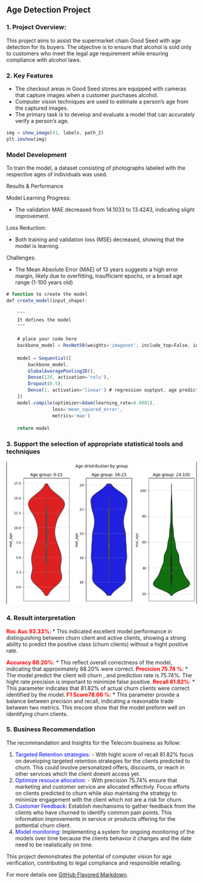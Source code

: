 ## Age Detection Project

### 1. **Project Overview:** 
This project aims to assist the supermarket chain Good Seed with age detection for its buyers. The objective is to ensure that alcohol is sold only to customers who meet the legal age requirement while ensuring compliance with alcohol laws.

### 2. Key Features

* The checkout areas in Good Seed stores are equipped with cameras that capture images when a customer purchases alcohol.
* Computer vision techniques are used to estimate a person’s age from the captured images.
* The primary task is to develop and evaluate a model that can accurately verify a person’s age.
 

```javascript
img = show_image(41, labels, path_2)
plt.imshow(img)

```

### Model Development

To train the model, a dataset consisting of photographs labeled with the respective ages of individuals was used.

Results & Performance  

Model Learning Progress:    
   - The validation MAE decreased from 14.1033 to 13.4243, indicating slight improvement.  

Loss Reduction:  
   - Both training and validation loss (MSE) decreased, showing that the model is learning.  

Challenges:
   - The Mean Absolute Error (MAE) of 13 years suggests a high error margin, likely due to overfitting, insufficient epochs, or a broad age range (1-100 years old)

```javascript
# function to create the model
def create_model(input_shape):
    
    """
    It defines the model
    """
    
    # place your code here
    backbone_model = ResNet50(weights='imagenet', include_top=False, input_shape=input_shape)
    
    model = Sequential([
        backbone_model,
        GlobalAveragePooling2D(),
        Dense(128, activation='relu'),
        Dropout(0.5),
        Dense(1, activation='linear') # regression ouptput, age prediction
    ])
    model.compile(optimizer=Adam(learning_rate=0.0001),
                 loss='mean_squared_error',
                 metrics='mae')

    return model
```

### 3. Support the selection of appropriate statistical tools and techniques

<img src="images/age_det.png?raw=true"/>

### 4. **Result interpretation**

<font color='red'>**Roc Auc 93.33%**</font>: * This indicated excellent model performance in distinguishing between churn client and active clients, showing a strong ability to predict the positive class (churn clients) without a hight positive rate.
 
 <font color='red'> **Accuracy 88.20%**</font>: * This reflect overall correctness of the model, indicating that approximately  88.20% were correct.
 <font color='red'>**Precicion 75.74 %**</font>: * The model predict the client will churn , and prediction rate is 75.74%. The hight rate precision is important to minimize false positive.
 <font color='red'> **Recall 81.82%**</font>: * This parameter indicates that 81.82% of actual churn clients were correct identified by the model. 
 <font color='red'> **F1 Score78.66 %**</font>: * This parameter provide a balance between precison and recall, indicating a reasonable trade between two metrics. This mscore show that the model preform well on identifying churn clients.

### 5. Business Recommendation

The recommandation and Insights for the Telecom business as follow:  
1) <font color='blue'> Targeted Retention strategies</font>: - With hight score of recall 81.82% focus on developing targeted retention strategies for the clients predicted to churn. This could involve personalized offers, discounts, or reach in other services which the client doesnt access yet.  
2) <font color='blue'> Optimize resouce allocation</font>: - With precision 75.74% ensure that marketing and customer service are allocated effectivly. Focus efforts on clients predicted to churn while also maintaing the strategy to minimize engagement with the client which not  are a risk for churn.  
3) <font color='blue'> Customer Feedback</font>: Establish mechanisms to gather feedback from the clients who have churned to identify common pain points. This information improvements in service or products offering for the pottential churn client.  
3) <font color='blue'> Model monitoring</font>: Implementing a system  for ongoing monitoring  of the models over time because the clients behavior it changes and the date need to be realistically on time.
  
This project demonstrates the potential of computer vision for age verification, contributing to legal compliance and responsible retailing. 

For more details see [GitHub Flavored Markdown](https://guides.github.com/features/mastering-markdown/).

